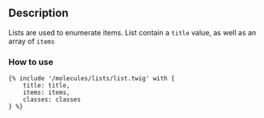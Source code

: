 ## Description

Lists are used to enumerate items. List contain a `title` value, as well as an array of `items`

### How to use

```
{% include '/molecules/lists/list.twig' with {
    title: title,
    items: items,
    classes: classes
} %}
```